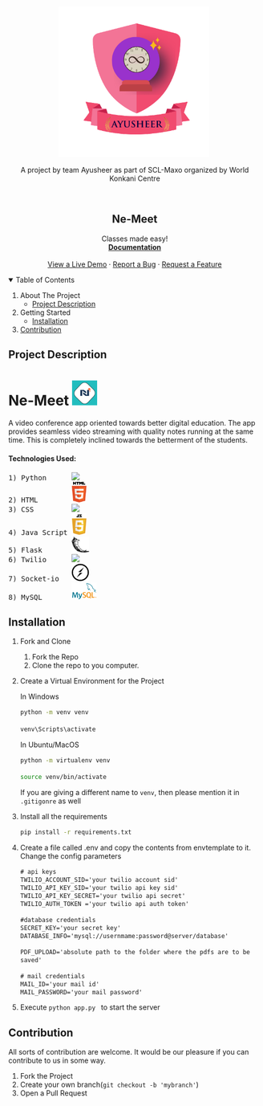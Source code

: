 
 

<p align="center"> 
 <img src="static/images/Ayusheer-logo.png" alt="Ayusheer-lOGO" border="0" width=300 height=300/>&nbsp; </a></p>
 
 <p align="center">A project by team Ayusheer as part of SCL-Maxo organized by World Konkani Centre </p>

</br>


  <h2 align="center">Ne-Meet</h2>
  <p align="center">
   Classes made easy!
    <br />
    <a href="#documentation"><strong>Documentation</strong></a>
    <br />
    <br />
    <a href="" rel="">View a Live Demo</a>
    · 
    <a href="https://github.com/RajathPrabhu221/SCL_Maxo/issues/new">Report a Bug</a>
    ·
    <a href="https://github.com/RajathPrabhu221/SCL_Maxo/issues/new">Request a Feature</a>
  </p>
</p>

<!-- TABLE OF CONTENTS -->
<details open="open">
  <summary>Table of Contents</summary>
  <ol>
    <li>
      <a>About The Project</a>
      <ul>
       <li><a href="#project-description">Project Description</a></li>
       </ul>
     </li>
     <li>
       <a>Getting Started</a>
       <ul>
         <li><a href="#installation">Installation</a></li>
        </ul>
     </li>
     <li><a href="#contribution">Contribution</a></li>
         
       
   </ol>
 </details>




## Project Description

# Ne-Meet <img src="static/images/Final-Logo.png" border="0" width= 50>
 
A video conference app oriented towards better digital education. The app provides seamless video streaming with quality notes running at the same time. This is completely inclined towards the betterment of the students.

#### Technologies Used:
<pre>
1) Python      <a href="https://www.python.org/" ><img src="https://github.com/Sudarshan-Mech/SCL_Maxo/blob/main/static/images/python%20logo.png" width= 30></a>
2) HTML        <a href="https://developer.mozilla.org/en-US/docs/Web/HTML"><img src="static/images/HTML%20logo%20Modified.png" width= 30></a>
3) CSS         <a href="https://developer.mozilla.org/en-US/docs/Web/CSS"><img src="https://github.com/Sudarshan-Mech/SCL_Maxo/blob/main/static/images/CSS%20logo.png" width= 30></a>
4) Java Script <a href="https://developer.mozilla.org/en-US/docs/Web/JavaScript"><img src="static/images/javascript%20modified.png" width= 30></a>
5) Flask       <a href="https://flask.palletsprojects.com/en/1.1.x/"><img src="static/images/Flask%20logo%20Modified.jpg" width= 35></a>
6) Twilio      <a href="https://www.twilio.com/docs/video/javascript-getting-started"><img src="https://github.com/RajathPrabhu221/SCL_Maxo/blob/main/static/images/Twilio%20logo%20Modified.png" width= 40></a>
7) Socket-io   <a href="https://socket.io/"><img src="static/images/Socket-io.svg" width= 35></a>
8) MySQL       <a href="https://www.mysql.com/"><img src="static/images/my%20sql.png" width= 50></a>
</pre>

## Installation 

1. Fork and Clone
    <ol>
    <li>Fork the Repo</li>
    <li>Clone the repo to you computer.</li>
    </ol>

2. Create a Virtual Environment for the Project

    In Windows
    ```bash
    python -m venv venv
    
    venv\Scripts\activate
    ```

    In Ubuntu/MacOS
    ```bash
    python -m virtualenv venv
    
    source venv/bin/activate
    ```
   
   If you are giving a different name to `venv`, then please mention it in `.gitigonre` as well

3. Install all the requirements

    ```bash
    pip install -r requirements.txt
    ```
    
4. Create a file called .env and copy the contents from envtemplate to it.
   Change the config parameters
   ```dosini
   # api keys
   TWILIO_ACCOUNT_SID='your twilio account sid'
   TWILIO_API_KEY_SID='your twilio api key sid'
   TWILIO_API_KEY_SECRET='your twilio api secret'
   TWILIO_AUTH_TOKEN ='your twilio api auth token'

   #database credentials
   SECRET_KEY='your secret key'
   DATABASE_INFO='mysql://usernmame:password@server/database'

   PDF_UPLOAD='absolute path to the folder where the pdfs are to be saved'
   
   # mail credentials
   MAIL_ID='your mail id'
   MAIL_PASSWORD='your mail password'
   ```
   
5.  Execute ```python app.py ``` to start the server

## Contribution

All sorts of contribution are welcome. It would be our pleasure if you can contribute to us in some way. 

1. Fork the Project
2. Create your own branch(`git checkout -b 'mybranch'`)
3. Open a Pull Request
